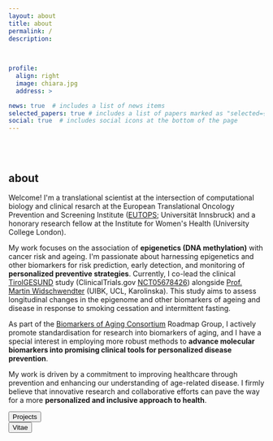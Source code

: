 ```yaml
---
layout: about
title: about
permalink: /
description: 
              
              

profile:
  align: right
  image: chiara.jpg
  address: >

news: true  # includes a list of news items
selected_papers: true # includes a list of papers marked as "selected={true}"
social: true  # includes social icons at the bottom of the page
---
```


<br>
<br>

<h2>about</h2>

Welcome! I'm a translational scientist at the intersection of computational biology and clinical resarch at the European Translational Oncology Prevention and Screening Institute (<a href="http://www.eutops.info" target = "_blank">EUTOPS</a>; Universität Innsbruck) and a honorary research fellow at the Institute for Women's Health (University College London).

My work focuses on the association of <b>epigenetics (DNA methylation)</b> with cancer risk and ageing. I'm passionate about harnessing epigenetics and other biomarkers for risk prediction, early detection, and monitoring of <b>personalized preventive strategies</b>. Currently, I co-lead the clinical <a href="/projects/1_project/">TirolGESUND</a> study (ClinicalTrials.gov <a href="https://classic.clinicaltrials.gov/ct2/show/NCT05678426">NCT05678426</a>) alongside <a href="https://eutops.institute/institute/leadership" target="_blank">Prof. Martin Widschwendter</a> (UIBK, UCL, Karolinska). This study aims to assess longitudinal changes in the epigenome and other biomarkers of ageing and disease in response to smoking cessation and intermittent fasting.

As part of the <a href="https://www.agingconsortium.org/">Biomarkers of Aging Consortium</a> Roadmap Group, I actively promote standardisation for research into biomarkers of aging, and I have a special interest in employing more robust methods to <b>advance molecular biomarkers into promising clinical tools for personalized disease prevention</b>.

My work is driven by a commitment to improving healthcare through prevention and enhancing our understanding of age-related disease. I firmly believe that innovative research and collaborative efforts can pave the way for a more <b>personalized and inclusive approach to health</b>.

<div class="row justify-content-sm-center">
    <div class="col-sm-3 mt-3 mt-md-0">
    <a href="/projects" target="_blank">
<button class="button">Projects</button></a>
</div>

  <div class="col-sm-9 mt-3 mt-md-0">
<a href="/cv/"><button class="button">Vitae</button></a>
</div>
</div>

<br>
<br>
